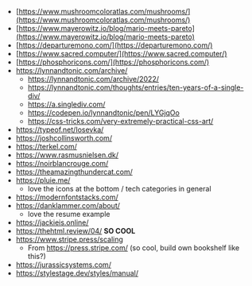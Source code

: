 - [https://www.mushroomcoloratlas.com/mushrooms/](https://www.mushroomcoloratlas.com/mushrooms/)
- [https://www.mayerowitz.io/blog/mario-meets-pareto](https://www.mayerowitz.io/blog/mario-meets-pareto)
- [https://departuremono.com/](https://departuremono.com/)
- [https://www.sacred.computer/](https://www.sacred.computer/)
- [https://phosphoricons.com/](https://phosphoricons.com/)
- https://lynnandtonic.com/archive/
	- https://lynnandtonic.com/archive/2022/
	- https://lynnandtonic.com/thoughts/entries/ten-years-of-a-single-div/
	- https://a.singlediv.com/
	- https://codepen.io/lynnandtonic/pen/LYGjqOo
	- https://css-tricks.com/very-extremely-practical-css-art/
- https://typeof.net/Iosevka/
- https://joshcollinsworth.com/
- https://terkel.com/
- https://www.rasmusnielsen.dk/
- https://noirblancrouge.com/
- https://theamazingthundercat.com/
- https://pluie.me/
	- love the icons at the bottom / tech categories in general
- https://modernfontstacks.com/ 
- https://danklammer.com/about/ 
	- love the resume example
- https://jackieis.online/
- https://thehtml.review/04/ **SO COOL**
- https://www.stripe.press/scaling
	- From https://press.stripe.com/ (so cool, build own bookshelf like this?)
- https://jurassicsystems.com/
- https://stylestage.dev/styles/manual/
